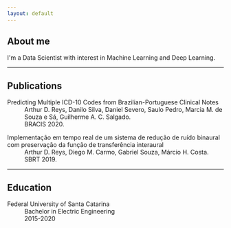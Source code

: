 ```yaml
---
layout: default
---
```



## About me

I'm a Data Scientist with interest in Machine Learning and Deep Learning.

---

## Publications

<!-- #### "Predicting Multiple ICD-10 Codes from Brazilian-Portuguese Clinical Notes".
    *Arthur D. Reys, Danilo Silva, Daniel Severo, Saulo Pedro, Marcia M. de Souza e Sá, Guilherme A. C. Salgado.*
    BRACIS 2020.


### "Implementação em tempo real de um sistema de redução de ruído binaural com preservação da função de transferência interaural"
*Arthur D. Reys, Diego M. Carmo, Gabriel Souza, Márcio H. Costa.*
SBRT 2019. -->

<dl>
<dt>Predicting Multiple ICD-10 Codes from Brazilian-Portuguese Clinical Notes</dt>
<dd>Arthur D. Reys, Danilo Silva, Daniel Severo, Saulo Pedro, Marcia M. de Souza e Sá, Guilherme A. C. Salgado.</dd>
<dd>BRACIS 2020.</dd>
</dl>
<dl>
<dt>Implementação em tempo real de um sistema de redução de ruído binaural com preservação da função de transferência interaural</dt>
<dd>Arthur D. Reys, Diego M. Carmo, Gabriel Souza, Márcio H. Costa.</dd>
<dd>SBRT 2019.</dd>
</dl>


---

## Education

<dl>
<dt>Federal University of Santa Catarina</dt>
<dd>Bachelor in Electric Engineering</dd>
<dd>2015-2020</dd>
</dl>



